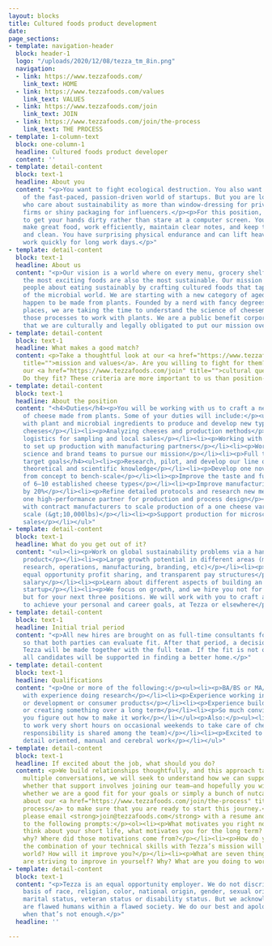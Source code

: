 ```yaml
---
layout: blocks
title: Cultured foods product development
date: 
page_sections:
- template: navigation-header
  block: header-1
  logo: "/uploads/2020/12/08/tezza_tm_8in.png"
  navigation:
  - link: https://www.tezzafoods.com/
    link_text: HOME
  - link: https://www.tezzafoods.com/values
    link_text: VALUES
  - link: https://www.tezzafoods.com/join
    link_text: JOIN
  - link: https://www.tezzafoods.com/join/the-process
    link_text: THE PROCESS
- template: 1-column-text
  block: one-column-1
  headline: Cultured foods product developer
  content: ''
- template: detail-content
  block: text-1
  headline: About you
  content: "<p>You want to fight ecological destruction. You also want to be a part
    of the fast-paced, passion-driven world of startups. But you are looking for people
    who care about sustainability as more than window-dressing for private equity
    firms or shiny packaging for influencers.</p><p>For this position, you prefer
    to get your hands dirty rather than stare at a computer screen. You love to tinker,
    make great food, work efficiently, maintain clear notes, and keep things orderly
    and clean. You have surprising physical endurance and can lift heavy stuff and
    work quickly for long work days.</p>"
- template: detail-content
  block: text-1
  headline: About us
  content: "<p>Our vision is a world where on every menu, grocery shelf, and table,
    the most exciting foods are also the most sustainable. Our mission is to excite
    people about eating sustainably by crafting cultured foods that tap into the diversity
    of the microbial world. We are starting with a new category of aged, hard cheeses—that
    happen to be made from plants. Founded by a nerd with fancy degrees from fancy
    places, we are taking the time to understand the science of cheesemaking and manipulating
    those processes to work with plants. We are a public benefit corporation, meaning
    that we are culturally and legally obligated to put our mission over money.</p>"
- template: detail-content
  block: text-1
  headline: What makes a good match?
  content: <p>Take a thoughtful look at our <a href="https://www.tezzafoods.com/values"
    title="">mission and values</a>. Are you willing to fight for them? Then ask yourself
    our <a href="https://www.tezzafoods.com/join" title="">cultural questions</a>.
    Do they fit? These criteria are more important to us than position-specific qualifications.</p>
- template: detail-content
  block: text-1
  headline: About the position
  content: "<h4>Duties</h4><p>You will be working with us to craft a new category
    of cheese made from plants. Some of your duties will include:</p><ul><li><p>Working
    with plant and microbial ingredients to produce and develop new types of aged
    cheeses</p></li><li><p>Analyzing cheeses and production methods</p></li><li><p>Coordinating
    logistics for sampling and local sales</p></li><li><p>Working with the founder
    to set up production with manufacturing partners</p></li><li><p>Working with the
    science and brand teams to pursue our mission</p></li><li><p>Full time position</p><p></p></li></ul><h4>First-year
    target goals</h4><ul><li><p>Research, pilot, and develop our line of cheese using
    theoretical and scientific knowledge</p></li><li><p>Develop one novel cheese variety
    from concept to bench-scale</p></li><li><p>Improve the taste and functional profiles
    of 6–10 established cheese types</p></li><li><p>Improve manufacturing efficiency
    by 20%</p></li><li><p>Refine detailed protocols and research new methods and equipment</p></li><li><p>Hire
    one high-performance partner for production and process design</p></li><li><p>Work
    with contract manufacturers to scale production of a one cheese variety to industrial
    scale (&gt;10,000lbs)</p></li><li><p>Support production for microscale proof-of-concept
    sales</p></li></ul>"
- template: detail-content
  block: text-1
  headline: What do you get out of it?
  content: "<ul><li><p>Work on global sustainability problems via a hands-on, tasty
    product</p></li><li><p>Large growth potential in different areas (management,
    research, operations, manufacturing, branding, etc)</p></li><li><p>Equity ownership,
    equal opportunity profit sharing, and transparent pay structures</p></li><li><p>Competitive
    salary</p></li><li><p>Learn about different aspects of building an early-stage
    startup</p></li><li><p>We focus on growth, and we hire you not for this position,
    but for your next three positions. We will work with you to craft a learning plan
    to achieve your personal and career goals, at Tezza or elsewhere</p></li></ul>"
- template: detail-content
  block: text-1
  headline: Initial trial period
  content: "<p>All new hires are brought on as full-time consultants for three months
    so that both parties can evaluate fit. After that period, a decision on joining
    Tezza will be made together with the full team. If the fit is not quite right,
    all candidates will be supported in finding a better home.</p>"
- template: detail-content
  block: text-1
  headline: Qualifications
  content: "<p>One or more of the following:</p><ul><li><p>BA/BS or MA/MS in a science
    with experience doing research</p></li><li><p>Experience working in food production
    or development or consumer products</p></li><li><p>Experience building, making,
    or creating something over a long term</p></li><li><p>So much conviction that
    you figure out how to make it work</p></li></ul><p>Also:</p><ul><li><p>Willing
    to work very short hours on occasional weekends to take care of cheeses (this
    responsibility is shared among the team)</p></li><li><p>Excited to do hands-on,
    detail oriented, manual and cerebral work</p></li></ul>"
- template: detail-content
  block: text-1
  headline: If excited about the job, what should you do?
  content: <p>We build relationships thoughtfully, and this approach takes time. Over
    multiple conversations, we will seek to understand how we can support you—and
    whether that support involves joining our team—and hopefully you will find out
    whether we are a good fit for your goals or simply a bunch of nutcases.</p><p>Read
    about our <a href="https://www.tezzafoods.com/join/the-process" title="">hiring
    process</a> to make sure that you are ready to start this journey.</p><p>To apply,
    please email <strong>join@tezzafoods.com</strong> with a resume and responses
    to the following prompts:</p><ol><li><p>What motivates you right now? When you
    think about your short life, what motivates you for the long term? And most important,
    why? Where did those motivations come from?</p></li><li><p>How do you think that
    the combination of your technical skills with Tezza’s mission will improve the
    world? How will it improve you?</p></li><li><p>What are seven things that you
    are striving to improve in yourself? Why? What are you doing to work on them?</p></li></ol>
- template: detail-content
  block: text-1
  content: "<p>Tezza is an equal opportunity employer. We do not discriminate on the
    basis of race, religion, color, national origin, gender, sexual orientation, age,
    marital status, veteran status or disability status. But we acknowledge that we
    are flawed humans within a flawed society. We do our best and apologize and learn
    when that’s not enough.</p>"
  headline: ''

---
```

